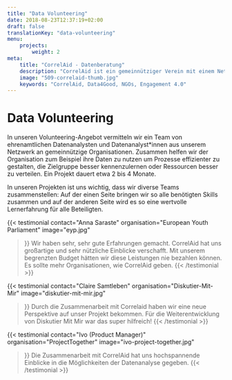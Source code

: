 ```yaml
---
title: "Data Volunteering"
date: 2018-08-23T12:37:19+02:00
draft: false
translationKey: "data-volunteering"
menu: 
    projects:
        weight: 2
meta:
    title: "CorrelAid - Datenberatung"
    description: "CorrelAid ist ein gemeinnütziger Verein mit einem Netzwerk von 1400 ehrenamtlichen Datenanalyst*innen."
    image: "509-correlaid-thumb.jpg"
    keywords: "CorrelAid, Data4Good, NGOs, Engagement 4.0"
---
```


# Data Volunteering

In unseren Volunteering-Angebot vermitteln wir ein Team von ehrenamtlichen Datenanalysten und Datenanalyst\*innen aus unserem Netzwerk an gemeinnützige Organisationen. Zusammen helfen wir der Organisation zum Beispiel ihre Daten zu nutzen um Prozesse effizienter zu gestalten, die Zielgruppe besser kennenzulernen oder Ressourcen besser zu verteilen. Ein Projekt dauert etwa 2 bis 4 Monate.

In unseren Projekten ist uns wichtig, dass wir diverse Teams zusammenstellen: Auf der einen Seite bringen wir so alle benötigten Skills zusammen und auf der anderen Seite wird es so eine wertvolle Lernerfahrung für alle Beteiligten.

{{< testimonial 
    contact="Anna Saraste"
    organisation="European Youth Parliament"
    image="eyp.jpg"
>}}
    Wir haben sehr, sehr gute Erfahrungen gemacht. CorrelAid hat uns großartige und sehr nützliche 
    Einblicke verschafft. Mit unserem begrenzten Budget hätten wir diese Leistungen nie bezahlen können. Es sollte mehr
    Organisationen, wie CorrelAid geben.
{{< /testimonial >}}



{{< testimonial 
    contact="Claire Samtleben"
    organisation="Diskutier-Mit-Mir"
    image="diskutier-mit-mir.jpg"
>}}
    Durch die Zusammenarbeit mit Correlaid haben wir eine neue Perspektive auf unser Projekt bekommen. Für die 
    Weiterentwicklung von Diskutier Mit Mir war das super hilfreich!
{{< /testimonial >}}

{{< testimonial 
    contact="Ivo (Product Manager)"
    organisation="ProjectTogether"
    image="ivo-project-together.jpg"
>}}
    Die Zusammenarbeit mit CorrelAid hat uns hochspannende Einblicke in die Möglichkeiten der Datenanalyse gegeben.
{{< /testimonial >}}
